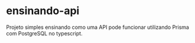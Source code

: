 # ensinando-api
Projeto simples ensinando como uma API pode funcionar utilizando Prisma com PostgreSQL no typescript.

